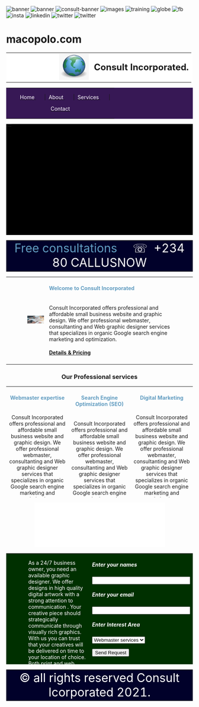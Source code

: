 ![banner](https://user-images.githubusercontent.com/79368820/112803624-6e380e80-906b-11eb-89fd-61fe0c1d389d.jpeg)
![banner](https://user-images.githubusercontent.com/79368820/112803634-71cb9580-906b-11eb-89ea-9544e9405447.png)
![consult-banner](https://user-images.githubusercontent.com/79368820/112803638-72fcc280-906b-11eb-8e7e-3b8ab0edb608.jpg)
![images](https://user-images.githubusercontent.com/79368820/112803646-742def80-906b-11eb-94e2-20dfc06e3db9.jpg)
![training](https://user-images.githubusercontent.com/79368820/112803652-755f1c80-906b-11eb-9043-29ebdcbe3a6d.jpg)
![globe](https://user-images.githubusercontent.com/79368820/112803674-798b3a00-906b-11eb-9347-b283043d3663.jpg)
![fb](https://user-images.githubusercontent.com/79368820/112803688-7d1ec100-906b-11eb-8f9f-b03fcbc6e551.png)
![insta](https://user-images.githubusercontent.com/79368820/112803692-7db75780-906b-11eb-891e-00f9ab17c028.png)
![linkedin](https://user-images.githubusercontent.com/79368820/112803700-7ee88480-906b-11eb-9cfb-6745b5ad104e.png)
![twitter](https://user-images.githubusercontent.com/79368820/112803705-8019b180-906b-11eb-858f-b6dc6eea2c63.png)
![twitter](https://user-images.githubusercontent.com/79368820/112803710-814ade80-906b-11eb-8286-dc4572f0cc96.png)



# macopolo.com

<!Doctype html >
<html>
<head>
<title> Home Page</title>
<link rel="icon" type="image/jpg" 
href="images/logo/globe.jpg"
/>
</head>
<body>
<!--banner /start -->


<!--navigtion /utitlity section -->

<table width="100%" border="0" bgcolor="#ffffff"><tr>
<td width="46%" align="right"> 
<img src="images/logo/globe.jpg" height="auto"  width="80px"/>

</td>
<td> <font color="" size="+2"><b>Consult Incorporated.</b></font>
 </td>
</tr></table>



<table width="100%" border="0" bgcolor="#371855"><tr><td align="center">

&nbsp; &nbsp; &nbsp; &nbsp; 
<a href="home.html"><font color="#ffffff" size="">   Home </font> </a>
&nbsp; &nbsp; &nbsp; |&nbsp; 
 <a href="about.html"> <font color="#ffffff" size="">  About   </font>  </a> 
&nbsp; &nbsp; &nbsp; |&nbsp; 
  <a href="services.html"> <font color="#ffffff" size="">  Services   </font>   </a> 
&nbsp; &nbsp; &nbsp; |&nbsp; 

 <a href="contact.html">  <font color="#ffffff" size="">  Contact  </font>     

 </td></tr></table>

<table width="100%" height="300px" border="0" bgcolor="#" 
background="images/banner/banner.png"><tr valign="top">

<td align="center">

<!--banner /end -->
</td> </tr></table>



<!--section one -->
<table width="100%" height="auto" border="0" bgcolor="#01012A" 
background="">
<tr valign="top"><td align="center">
 <font color="#619CC0" size="+3">Free consultations
 &nbsp;&nbsp;
 
 </font>
&nbsp;
 <font color="#ffffff" size="+3"> &#9743; &nbsp;+234 80 CALLUSNOW
</font>

</td> </tr></table>





<!--section two-->
<table width="100%" height="auto" border="0" bgcolor="" 
background="" cellpadding="20px" >
<tr valign="top">
<td  width="10%">

</td>
<td  valign="middle">
<p>
<img src="images/banner/training.jpg" width="300px">
</p>
</td>

<td>
 <font  color="#619CC0" size=""> 
 <h4>Welcome to Consult Incorporated</h4>
</font>

<br>
Consult Incorporated offers professional and affordable small business
 website and graphic design.
We offer   professional webmaster, consultanting  and Web
 graphic designer services  that specializes in organic Google 
 search engine marketing and optimization.
</br>

<h4>
<a href="details.html" target="_blank">
Details & Pricing
</a>


<td  width="10%">

</td>
</td> </tr></table>


<center>
<p>

<h3>Our Professional services</h3>

</p>


<!--section three -->
<table width="90%" height="300px" border="0" bgcolor="" 
background="" cellpadding="10px" cellspacing="11px">
<tr valign="top">


<td   align="center">
 <font  color="#619CC0" > 
 <h4>Webmaster expertise</h4>
</font>

<br>
Consult Incorporated offers professional and affordable small business
 website and graphic design.
We offer   professional webmaster, consultanting  and Web
 graphic designer services  that specializes in organic Google 
 search engine marketing and optimization.
</br>

<h4>
<a href="details.html" target="_blank">
Details & Pricing
</a>
</td>

<td   align="center">
 <font  color="#619CC0" > 
 <h4>Search Engine Optimization (SEO) </h4>
</font>

<br>
Consult Incorporated offers professional and affordable small business
 website and graphic design.
We offer   professional webmaster, consultanting  and Web
 graphic designer services  that specializes in organic Google 
 search engine marketing and optimization.
</br>

<h4>
<a href="details.html" target="_blank">
Details & Pricing
</a>
</td>

<td  align="center"  >
 <font  color="#619CC0" > 
 <h4>Digital Marketing </h4>
</font>

<br>
Consult Incorporated offers professional and affordable small business
 website and graphic design.
We offer   professional webmaster, consultanting  and Web
 graphic designer services  that specializes in organic Google 
 search engine marketing and optimization.
</br>

<h4>
<a href="details.html" target="_blank">
Details & Pricing
</a>
</td>



</tr></table>


<iframe
src="socialmedia1.html"
width="70%"
height="120px"
scrolling="no"
frameborder=0
>

</iframe>


</center>



<!--section three -->
<table width="100%" height="300px" border="0" bgcolor=rgba("143,58,132,0.2")
background="" cellpadding="25px" cellspacing="11px">
<tr valign="top">

<td  width="11%">
<p>

</p>

</td>




<td  width="35%">
<p>
<font color="#ffffff">
As a 24/7 business owner, you need an available graphic 
designer. We offer designs in high quality digital
 artwork with a strong attention to communication
 . Your creative piece should strategically
 communicate through visually rich graphics. 
 With us you can trust that your creatives
 will be delivered on time to your location of
 choice. Both print and web design to suppor
 t all your material marketing needs.
</font>
</p>

</td>

<td  >
<p>
<form action="" method="POST">
<font color="#ffffff">
<label for="name" id="name">
<h5>Enter your names</h5>
</label>

<input type="text" name="names" size="30">


<label for="email" id="email">
<h5>Enter your email</h5>
</label>
<input type="email" name="email" size="30">

<label for="options" id="options">
<h5>Enter Interest Area</h5>

<select name="options" size="">
<option value="webmaster_service">Webmaster services </option>
<option value="digital_marketing"> Digital marketing </option>
<option value="seo">SEO </option>
</select>
</label>
<p>
<input type="submit" value="Send Request">
</p>
</font>
</form>
</p>

</td>


</tr></table>






<footer>
<!--section one -->
<table width="100%" height="auto" border="0" bgcolor="#01012A" cellpadding="20px"
background="">
<tr valign="top"><td align="center">
<font color="#ffffff" size="+3">
&copy;	all rights reserved Consult Icorporated 2021.
</font>
</td> </tr></table>
</footer>
</body>
</html>
